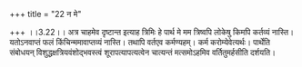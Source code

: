 +++
title = "22 न मे"

+++
।।3.22।। अत्र चाहमेव दृष्टान्त इत्याह त्रिमिः हे पार्थ मे मम त्रिष्वपि
लोकेषु किमपि कर्तव्यं नास्ति। यतोऽनवाप्तं फलं किंचिन्ममावाप्तव्यं
नास्ति। तथापि वर्तएव कर्मण्यहम्। कर्म करोम्येवेत्यर्थः। पार्थेति
संबोधयन् विशुद्धक्षत्रियवंशोद्भवस्त्वं शूरापत्यापत्यत्वेन चात्यन्तं
मत्समोऽहमिव वर्तितुमर्हसीति दर्शयति।
